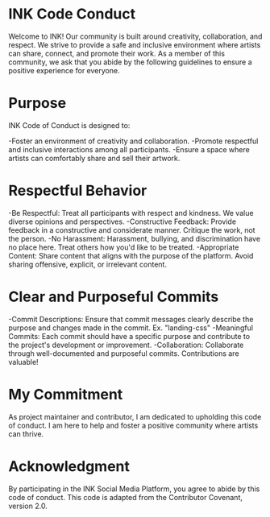 # INK Code Conduct

Welcome to INK! Our community is built around creativity, collaboration, and respect. We strive to provide a safe and inclusive environment where artists can share, connect, and promote their work. As a member of this community, we ask that you abide by the following guidelines to ensure a positive experience for everyone.

# Purpose

INK Code of Conduct is designed to:

-Foster an environment of creativity and collaboration.
-Promote respectful and inclusive interactions among all participants.
-Ensure a space where artists can comfortably share and sell their artwork.

# Respectful Behavior

-Be Respectful: Treat all participants with respect and kindness. We value diverse opinions and perspectives.
-Constructive Feedback: Provide feedback in a constructive and considerate manner. Critique the work, not the person.
-No Harassment: Harassment, bullying, and discrimination have no place here. Treat others how you'd like to be treated.
-Appropriate Content: Share content that aligns with the purpose of the platform. Avoid sharing offensive, explicit, or irrelevant content.

# Clear and Purposeful Commits

-Commit Descriptions: Ensure that commit messages clearly describe the purpose and changes made in the commit. Ex. "landing-css"
-Meaningful Commits: Each commit should have a specific purpose and contribute to the project's development or improvement.
-Collaboration: Collaborate through well-documented and purposeful commits. Contributions are valuable!

# My Commitment

As project maintainer and contributor, I am dedicated to upholding this code of conduct. I am here to help and foster a positive community where artists can thrive.

# Acknowledgment

By participating in the INK Social Media Platform, you agree to abide by this code of conduct. This code is adapted from the Contributor Covenant, version 2.0.

